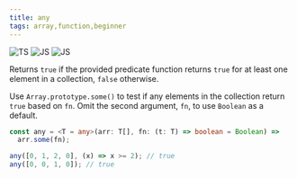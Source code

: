 ```yaml
---
title: any
tags: array,function,beginner
---
```


![TS](https://img.shields.io/badge/supports-typescript-blue.svg?style=flat-square)
![JS](https://img.shields.io/badge/supports-javascript-yellow.svg?style=flat-square)
![JS](https://img.shields.io/badge/supports-deno-green.svg?style=flat-square)

Returns `true` if the provided predicate function returns `true` for at least one element in a collection, `false` otherwise.

Use `Array.prototype.some()` to test if any elements in the collection return `true` based on `fn`.
Omit the second argument, `fn`, to use `Boolean` as a default.

```ts
const any = <T = any>(arr: T[], fn: (t: T) => boolean = Boolean) =>
  arr.some(fn);
```

```ts
any([0, 1, 2, 0], (x) => x >= 2); // true
any([0, 0, 1, 0]); // true
```
